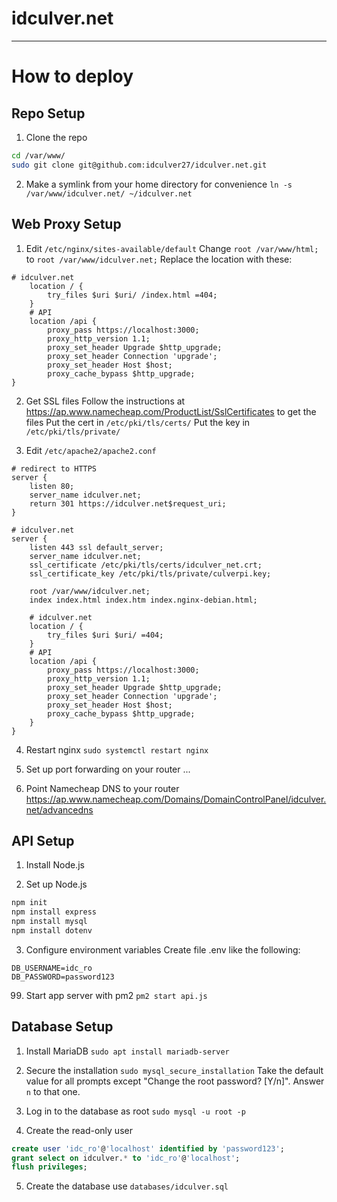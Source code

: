 # idculver.net

---

# How to deploy

## Repo Setup
1. Clone the repo
```bash
cd /var/www/
sudo git clone git@github.com:idculver27/idculver.net.git
```

2. Make a symlink from your home directory for convenience
`ln -s /var/www/idculver.net/ ~/idculver.net`

## Web Proxy Setup
1. Edit `/etc/nginx/sites-available/default`
Change `root /var/www/html;` to `root /var/www/idculver.net;`
Replace the location with these:
```
# idculver.net
	location / {
		try_files $uri $uri/ /index.html =404;
	}
	# API
	location /api {
		proxy_pass https://localhost:3000;
		proxy_http_version 1.1;
		proxy_set_header Upgrade $http_upgrade;
		proxy_set_header Connection 'upgrade';
		proxy_set_header Host $host;
		proxy_cache_bypass $http_upgrade;
}
```

2. Get SSL files
Follow the instructions at https://ap.www.namecheap.com/ProductList/SslCertificates to get the files
Put the cert in `/etc/pki/tls/certs/`
Put the key in `/etc/pki/tls/private/`

3. Edit `/etc/apache2/apache2.conf`
```
# redirect to HTTPS
server {
	listen 80;
	server_name idculver.net;
	return 301 https://idculver.net$request_uri;
}

# idculver.net
server {
	listen 443 ssl default_server;
	server_name idculver.net;
	ssl_certificate /etc/pki/tls/certs/idculver_net.crt;
	ssl_certificate_key /etc/pki/tls/private/culverpi.key;

	root /var/www/idculver.net;
	index index.html index.htm index.nginx-debian.html;

	# idculver.net
	location / {
		try_files $uri $uri/ =404;
	}
	# API
	location /api {
		proxy_pass https://localhost:3000;
		proxy_http_version 1.1;
		proxy_set_header Upgrade $http_upgrade;
		proxy_set_header Connection 'upgrade';
		proxy_set_header Host $host;
		proxy_cache_bypass $http_upgrade;
	}
}

```

4. Restart nginx
`sudo systemctl restart nginx`

5. Set up port forwarding on your router
...

6. Point Namecheap DNS to your router
https://ap.www.namecheap.com/Domains/DomainControlPanel/idculver.net/advancedns

## API Setup
1. Install Node.js

2. Set up Node.js
```bash
npm init
npm install express
npm install mysql
npm install dotenv
```

3. Configure environment variables
Create file .env like the following:
```
DB_USERNAME=idc_ro
DB_PASSWORD=password123
```

99. Start app server with pm2
`pm2 start api.js`

## Database Setup
1. Install MariaDB
`sudo apt install mariadb-server`

2. Secure the installation
`sudo mysql_secure_installation`
Take the default value for all prompts except "Change the root password? [Y/n]". Answer `n` to that one.

3. Log in to the database as root
`sudo mysql -u root -p`

4. Create the read-only user
```sql
create user 'idc_ro'@'localhost' identified by 'password123';
grant select on idculver.* to 'idc_ro'@'localhost';
flush privileges;
```

5. Create the database
use `databases/idculver.sql`

